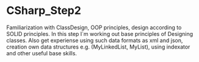 # CSharp_Step2
Familiarization with ClassDesign, OOP principles, design according to SOLID principles.
In this step I\`m working out base principles of Designing classes. 
Also get experiense using such data formats as xml and json, creation own data structures 
e.g. (MyLinkedList, MyList), using indexator and other useful base skills.
